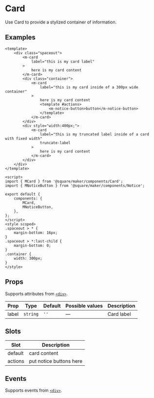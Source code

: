 # Card

Use Card to provide a stylized container of information.



## Examples
```vue
<template>
	<div class="spaceout">
		<m-card
			label="this is my card label"
		>
			here is my card content
		</m-card>
		<div class="container">
			<m-card
				label="this is my card inside of a 300px wide container"
			>
				here is my card content
				<template #actions>
					<m-notice-button>button</m-notice-button>
				</template>
			</m-card>
		</div>
		<div style="width:400px;">
			<m-card
				label="this is my truncated label inside of a card with fixed width"
				truncate-label
			>
				here is my card content
			</m-card>
		</div>
	</div>
</template>

<script>
import { MCard } from '@square/maker/components/Card';
import { MNoticeButton } from '@square/maker/components/Notice';

export default {
	components: {
		MCard,
		MNoticeButton,
	},
};
</script>
<style scoped>
.spaceout > * {
	margin-bottom: 16px;
}
.spaceout > *:last-child {
	margin-bottom: 0;
}
.container {
	width: 300px;
}
</style>
```

<!-- api-tables:start -->
## Props

Supports attributes from [`<div>`](https://developer.mozilla.org/en-US/docs/Web/HTML/Element/div).

| Prop  | Type     | Default | Possible values | Description |
| ----- | -------- | ------- | --------------- | ----------- |
| label | `string` | `''`    | —               | Card label  |


## Slots

| Slot    | Description             |
| ------- | ----------------------- |
| default | card content            |
| actions | put notice buttons here |


## Events

Supports events from [`<div>`](https://developer.mozilla.org/en-US/docs/Web/HTML/Element/div).
<!-- api-tables:end -->
